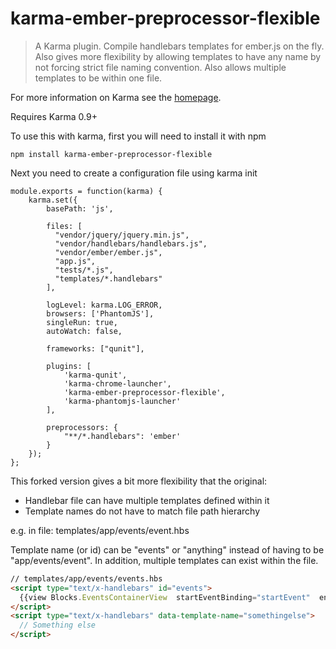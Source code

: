 # karma-ember-preprocessor-flexible

> A Karma plugin. Compile handlebars templates for ember.js on the fly. Also gives more flexibility by allowing templates to have any name by not forcing strict file naming convention. Also allows multiple templates to be within one file.

For more information on Karma see the [homepage].

Requires Karma 0.9+

To use this with karma, first you will need to install it with npm

    npm install karma-ember-preprocessor-flexible

Next you need to create a configuration file using karma init


    module.exports = function(karma) {
        karma.set({
            basePath: 'js',

            files: [
              "vendor/jquery/jquery.min.js",
              "vendor/handlebars/handlebars.js",
              "vendor/ember/ember.js",
              "app.js",
              "tests/*.js",
              "templates/*.handlebars"
            ],

            logLevel: karma.LOG_ERROR,
            browsers: ['PhantomJS'],
            singleRun: true,
            autoWatch: false,

            frameworks: ["qunit"],

            plugins: [
                'karma-qunit',
                'karma-chrome-launcher',
                'karma-ember-preprocessor-flexible',
                'karma-phantomjs-launcher'
            ],

            preprocessors: {
                "**/*.handlebars": 'ember'
            }
        });
    };


This forked version gives a bit more flexibility that the original:
- Handlebar file can have multiple templates defined within it
- Template names do not have to match file path hierarchy

e.g.
in file: templates/app/events/event.hbs

Template name (or id) can be "events" or "anything" instead of having to be "app/events/event". In addition, multiple templates can exist within the file.

```html
// templates/app/events/events.hbs
<script type="text/x-handlebars" id="events">
  {{view Blocks.EventsContainerView  startEventBinding="startEvent"  endEventBinding="endEvent"}}
</script>
<script type="text/x-handlebars" data-template-name="somethingelse">
  // Something else
</script>
```

[homepage]: http://karma-runner.github.com